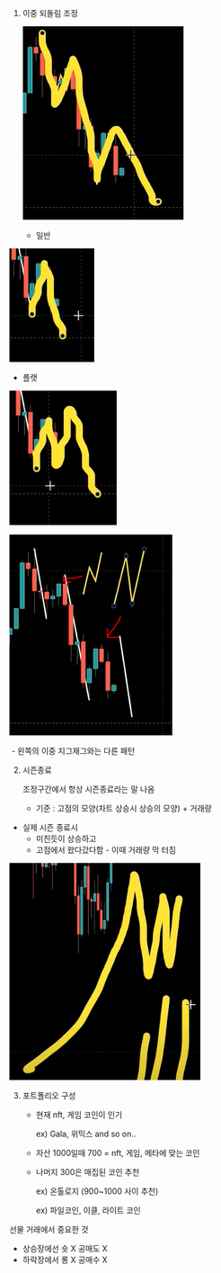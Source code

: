 1. 이중 되돌림 조정

   ![image-20211130215313938](image-20211130215313938.png)

   - 일반

![image-20211130215510010](image-20211130215510010.png)

- 플랫

![image-20211130215530301](image-20211130215530301.png)

![image-20211130215650770](image-20211130215650770.png)

​	- 왼쪽의 이중 지그재그와는 다른 패턴



2. 시즌종료

   조정구간에서 항상 시즌종료라는 말 나옴

	- 기준 : 고점의 모양(차트 상승시 상승의 모양) + 거래량

- 실제 시즌 종료시
  - 미친듯이 상승하고
  - 고점에서 왔다갔다함 - 이때 거래량 막 터짐

![image-20211130220056911](image-20211130220056911.png)

3. 포트폴리오 구성

   - 현재 nft, 게임 코인이 인기

     ex) Gala, 위믹스 and so on..

   - 자산 1000일때 700 = nft, 게임, 메타에 맞는 코인

   - 나머지 300은 매집된 코인 추천

     ex) 온톨로지 (900~1000 사이 추천)

     ex) 파일코인, 이클, 라이트 코인





선물 거래에서 중요한 것

- 상승장에선 숏 X 공매도 X
- 하락장에서 롱 X 공매수 X


